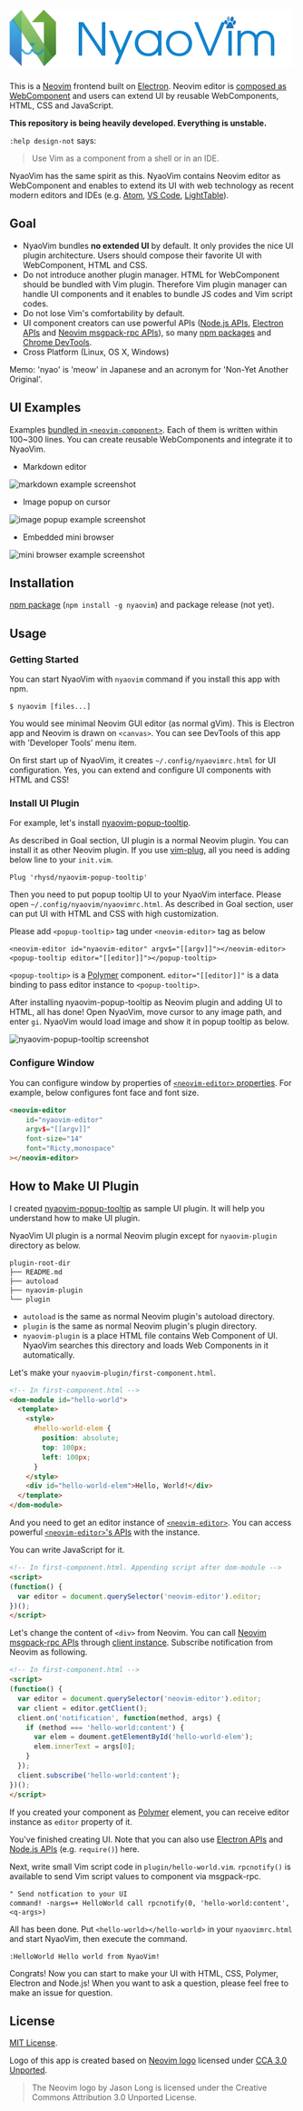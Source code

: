 ![NyaoVim](resources/title-bar.png)
===================================

This is a [Neovim](https://neovim.io/) frontend built on [Electron](http://electron.atom.io/).  Neovim editor is [composed as WebComponent](https://github.com/rhysd/neovim-component) and users can extend UI by reusable WebComponents, HTML, CSS and JavaScript.

**This repository is being heavily developed.  Everything is unstable.**

`:help design-not` says:

> Use Vim as a component from a shell or in an IDE.

NyaoVim has the same spirit as this.  NyaoVim contains Neovim editor as WebComponent and enables to extend its UI with web technology as recent modern editors and IDEs (e.g. [Atom](http://atom.io/), [VS Code](https://github.com/Microsoft/vscode), [LightTable](http://lighttable.com/)).

## Goal

- NyaoVim bundles **no extended UI** by default.  It only provides the nice UI plugin architecture.  Users should compose their favorite UI with WebComponent, HTML and CSS.
- Do not introduce another plugin manager.  HTML for WebComponent should be bundled with Vim plugin.  Therefore Vim plugin manager can handle UI components and it enables to bundle JS codes and Vim script codes.
- Do not lose Vim's comfortability by default.
- UI component creators can use powerful APIs ([Node.js APIs](https://nodejs.org/en/docs/), [Electron APIs](https://github.com/atom/electron/tree/master/docs/api) and [Neovim msgpack-rpc APIs](https://neovim.io/doc/user/msgpack_rpc.html)), so many [npm packages](https://www.npmjs.com/) and [Chrome DevTools](https://developers.google.com/web/tools/chrome-devtools/).
- Cross Platform (Linux, OS X, Windows)

Memo: 'nyao' is 'meow' in Japanese and an acronym for 'Non-Yet Another Original'.

## UI Examples

Examples [bundled in `<neovim-component>`](https://github.com/rhysd/neovim-component/tree/master/example).  Each of them is written within 100~300 lines. You can create reusable WebComponents and integrate it to NyaoVim.

- Markdown editor

![markdown example screenshot](https://raw.githubusercontent.com/rhysd/ss/master/neovim-component/markdown-example.gif)

- Image popup on cursor

![image popup example screenshot](https://raw.githubusercontent.com/rhysd/ss/master/neovim-component/popup-image-example.gif)

- Embedded mini browser

![mini browser example screenshot](https://raw.githubusercontent.com/rhysd/ss/master/neovim-component/mini-browser.gif)

## Installation

[npm package](https://www.npmjs.com/package/nyaovim) (`npm install -g nyaovim`) and package release (not yet).

## Usage

### Getting Started

You can start NyaoVim with `nyaovim` command if you install this app with npm.

```
$ nyaovim [files...]
```

You would see minimal Neovim GUI editor (as normal gVim).  This is Electron app and Neovim is drawn on `<canvas>`.  You can see DevTools of this app with 'Developer Tools' menu item.

On first start up of NyaoVim, it creates `~/.config/nyaovimrc.html` for UI configuration.  Yes, you can extend and configure UI components with HTML and CSS!

### Install UI Plugin

For example, let's install [nyaovim-popup-tooltip](https://github.com/rhysd/nyaovim-popup-tooltip).

As described in Goal section, UI plugin is a normal Neovim plugin.  You can install it as other Neovim plugin.  If you use [vim-plug](https://github.com/junegunn/vim-plug), all you need is adding below line to your `init.vim`.

```vim
Plug 'rhysd/nyaovim-popup-tooltip'
```

Then you need to put popup tooltip UI to your NyaoVim interface.  Please open `~/.config/nyaovim/nyaovimrc.html`.  As described in Goal section, user can put UI with HTML and CSS with high customization.

Please add `<popup-tooltip>` tag under `<neovim-editor>` tag as below

```
<neovim-editor id="nyaovim-editor" argv$="[[argv]]"></neovim-editor>
<popup-tooltip editor="[[editor]]"></popup-tooltip>
```

`<popup-tooltip>` is a [Polymer](https://github.com/Polymer/polymer) component.  `editor="[[editor]]"` is a data binding to pass editor instance to `<popup-tooltip>`.

After installing nyaovim-popup-tooltip as Neovim plugin and adding UI to HTML, all has done!  Open NyaoVim, move cursor to any image path, and enter `gi`.  NyaoVim would load image and show it in popup tooltip as below.

![nyaovim-popup-tooltip screenshot](https://raw.githubusercontent.com/rhysd/ss/master/nyaovim-popup-tooltip/main.gif)

### Configure Window

You can configure window by properties of [`<neovim-editor>` properties](https://github.com/rhysd/neovim-component#neovim-editor-properties).
For example, below configures font face and font size.

```html
<neovim-editor
    id="nyaovim-editor"
    argv$="[[argv]]"
    font-size="14"
    font="Ricty,monospace"
></neovim-editor>
```


## How to Make UI Plugin

I created [nyaovim-popup-tooltip](https://github.com/rhysd/nyaovim-popup-tooltip) as sample UI plugin.  It will help you understand how to make UI plugin.

NyaoVim UI plugin is a normal Neovim plugin except for `nyaovim-plugin` directory as below.

```
plugin-root-dir
├── README.md
├── autoload
├── nyaovim-plugin
└── plugin
```

- `autoload` is the same as normal Neovim plugin's autoload directory.
- `plugin` is the same as normal Neovim plugin's plugin directory.
- `nyaovim-plugin` is a place HTML file contains Web Component of UI.  NyaoVim searches this directory and loads Web Components in it automatically.

Let's make your `nyaovim-plugin/first-component.html`.

```html
<!-- In first-component.html -->
<dom-module id="hello-world">
  <template>
    <style>
      #hello-world-elem {
        position: absolute;
        top: 100px;
        left: 100px;
      }
    </style>
    <div id="hello-world-elem">Hello, World!</div>
  </template>
</dom-module>
```

And you need to get an editor instance of [`<neovim-editor>`](https://github.com/rhysd/neovim-component).  You can access powerful [`<neovim-editor>`'s APIs](https://github.com/rhysd/neovim-component#neovim-editor-apis) with the instance.

You can write JavaScript for it.

```html
<!-- In first-component.html. Appending script after dom-module -->
<script>
(function() {
  var editor = document.querySelector('neovim-editor').editor;
})();
</script>
```

Let's change the content of `<div>` from Neovim.  You can call [Neovim msgpack-rpc APIs](https://neovim.io/doc/user/msgpack_rpc.html) through [client instance](https://github.com/rhysd/neovim-component#call-neovim-apis).
Subscribe notification from Neovim as following.

```html
<!-- In first-component.html -->
<script>
(function() {
  var editor = document.querySelector('neovim-editor').editor;
  var client = editor.getClient();
  client.on('notification', function(method, args) {
    if (method === 'hello-world:content') {
      var elem = doument.getElementById('hello-world-elem');
      elem.innerText = args[0];
    }
  });
  client.subscribe('hello-world:content');
})();
</script>
```

If you created your component as [Polymer](https://github.com/Polymer/polymer) element, you can receive editor instance as `editor` property of it.

You've finished creating UI.
Note that you can also use [Electron APIs](https://github.com/atom/electron/tree/master/docs/api) and [Node.js APIs](https://nodejs.org/en/) (e.g. `require()`) here.

Next, write small Vim script code in `plugin/hello-world.vim`.  `rpcnotify()` is available to send Vim script values to component via msgpack-rpc.

```vim
" Send notfication to your UI
command! -nargs=+ HelloWorld call rpcnotify(0, 'hello-world:content', <q-args>)
```

All has been done.
Put `<hello-world></hello-world>` in your `nyaovimrc.html` and start NyaoVim, then execute the command.

```vim
:HelloWorld Hello world from NyaoVim!
```

Congrats!  Now you can start to make your UI with HTML, CSS, Polymer, Electron and Node.js!  When you want to ask a question, please feel free to make an issue for question.


## License

[MIT License](/LICENSE.txt).

Logo of this app is created based on [Neovim logo](https://neovim.io/) licensed under [CCA 3.0 Unported](https://creativecommons.org/licenses/by/3.0/legalcode).

> The Neovim logo by Jason Long is licensed under the Creative Commons Attribution 3.0 Unported License.

